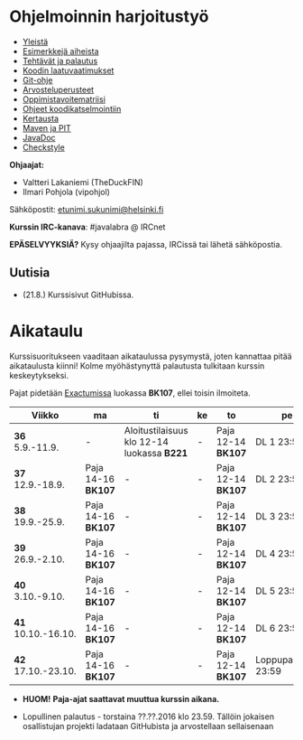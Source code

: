 # Ohjelmoinnin harjoitustyö
* [Yleistä](ohjeet/Yleista.md)
* [Esimerkkejä aiheista](ohjeet/Esimerkkeja-aiheista.md)
* [Tehtävät ja palautus](ohjeet/Tehtavat-ja-palautus.md)
* [Koodin laatuvaatimukset](ohjeet/Koodin-laatuvaatimukset.md)
* [Git-ohje](ohjeet/Git-ohje.md)
* [Arvosteluperusteet](ohjeet/Arvosteluperusteet.md)
* [Oppimistavoitematriisi](http://www.cs.helsinki.fi/courses/58160/matriisi)
* [Ohjeet koodikatselmointiin](ohjeet/Koodikatselmointi.md)
* [Kertausta](ohjeet/Kertausta.md)
* [Maven ja PIT](ohjeet/Maven-ja-PIT.md)
* [JavaDoc](ohjeet/JavaDoc.md)
* [Checkstyle](ohjeet/Checkstyle.md)

**Ohjaajat:**
* Valtteri Lakaniemi (TheDuckFIN)
* Ilmari Pohjola (vipohjol)

Sähköpostit: etunimi.sukunimi@helsinki.fi

**Kurssin IRC-kanava**:
\#javalabra @ IRCnet

**EPÄSELVYYKSIÄ?** Kysy ohjaajilta pajassa, IRCissä tai lähetä sähköpostia.

## Uutisia

* (21.8.) Kurssisivut GitHubissa. 

# Aikataulu

Kurssisuoritukseen vaaditaan aikataulussa pysymystä, joten kannattaa pitää aikataulusta kiinni! Kolme myöhästynyttä palautusta tulkitaan kurssin keskeytykseksi.

Pajat pidetään [Exactumissa](http://www.helsinki.fi/teknos/opetustilat/kumpula/gh2b/default.htm) luokassa **BK107**, ellei toisin ilmoiteta.

| Viikko | ma | ti | ke | to | pe | la | su |
| --- | --- | --- | --- | --- | --- | --- | --- |
| **36** <br> 5.9.-11.9. | - | Aloitustilaisuus klo 12-14 luokassa **B221** | - | Paja 12-14 **BK107** | DL 1 23:59 | - | - |
| **37** <br> 12.9.-18.9. | Paja 14-16 **BK107** | - | - | Paja 12-14 **BK107** | DL 2 23:59 | - | - |
| **38** <br> 19.9.-25.9.  | Paja 14-16 **BK107** | - | - | Paja 12-14 **BK107** | DL 3 23:59 | - | - |
| **39** <br> 26.9.-2.10.  | Paja 14-16 **BK107** | - | - | Paja 12-14 **BK107** | DL 4 23:59 | - | - |
| **40** <br> 3.10.-9.10. | Paja 14-16 **BK107** | - | - | Paja 12-14 **BK107** | DL 5 23:59 | - | - |
| **41** <br> 10.10.-16.10. | Paja 14-16 **BK107** | - | - | Paja 12-14 **BK107** | DL 6 23:59 | - | - |
| **42** <br> 17.10.-23.10. | Paja 14-16 **BK107** | - | - | Paja 12-14 **BK107** | Loppupalautus 23:59 | - | - |

* **HUOM!** **Paja-ajat saattavat muuttua kurssin aikana.**

* Lopullinen palautus - torstaina ??.??.2016 klo 23.59. Tällöin jokaisen osallistujan projekti ladataan GitHubista ja arvostellaan sellaisenaan
